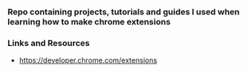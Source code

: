 ### Repo containing projects, tutorials and guides I used when learning how to make chrome extensions

### Links and Resources

- https://developer.chrome.com/extensions

